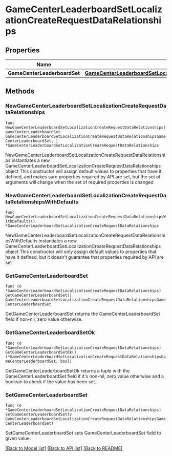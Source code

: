 # GameCenterLeaderboardSetLocalizationCreateRequestDataRelationships

## Properties

Name | Type | Description | Notes
------------ | ------------- | ------------- | -------------
**GameCenterLeaderboardSet** | [**GameCenterLeaderboardSetLocalizationCreateRequestDataRelationshipsGameCenterLeaderboardSet**](GameCenterLeaderboardSetLocalizationCreateRequestDataRelationshipsGameCenterLeaderboardSet.md) |  | 

## Methods

### NewGameCenterLeaderboardSetLocalizationCreateRequestDataRelationships

`func NewGameCenterLeaderboardSetLocalizationCreateRequestDataRelationships(gameCenterLeaderboardSet GameCenterLeaderboardSetLocalizationCreateRequestDataRelationshipsGameCenterLeaderboardSet, ) *GameCenterLeaderboardSetLocalizationCreateRequestDataRelationships`

NewGameCenterLeaderboardSetLocalizationCreateRequestDataRelationships instantiates a new GameCenterLeaderboardSetLocalizationCreateRequestDataRelationships object
This constructor will assign default values to properties that have it defined,
and makes sure properties required by API are set, but the set of arguments
will change when the set of required properties is changed

### NewGameCenterLeaderboardSetLocalizationCreateRequestDataRelationshipsWithDefaults

`func NewGameCenterLeaderboardSetLocalizationCreateRequestDataRelationshipsWithDefaults() *GameCenterLeaderboardSetLocalizationCreateRequestDataRelationships`

NewGameCenterLeaderboardSetLocalizationCreateRequestDataRelationshipsWithDefaults instantiates a new GameCenterLeaderboardSetLocalizationCreateRequestDataRelationships object
This constructor will only assign default values to properties that have it defined,
but it doesn't guarantee that properties required by API are set

### GetGameCenterLeaderboardSet

`func (o *GameCenterLeaderboardSetLocalizationCreateRequestDataRelationships) GetGameCenterLeaderboardSet() GameCenterLeaderboardSetLocalizationCreateRequestDataRelationshipsGameCenterLeaderboardSet`

GetGameCenterLeaderboardSet returns the GameCenterLeaderboardSet field if non-nil, zero value otherwise.

### GetGameCenterLeaderboardSetOk

`func (o *GameCenterLeaderboardSetLocalizationCreateRequestDataRelationships) GetGameCenterLeaderboardSetOk() (*GameCenterLeaderboardSetLocalizationCreateRequestDataRelationshipsGameCenterLeaderboardSet, bool)`

GetGameCenterLeaderboardSetOk returns a tuple with the GameCenterLeaderboardSet field if it's non-nil, zero value otherwise
and a boolean to check if the value has been set.

### SetGameCenterLeaderboardSet

`func (o *GameCenterLeaderboardSetLocalizationCreateRequestDataRelationships) SetGameCenterLeaderboardSet(v GameCenterLeaderboardSetLocalizationCreateRequestDataRelationshipsGameCenterLeaderboardSet)`

SetGameCenterLeaderboardSet sets GameCenterLeaderboardSet field to given value.



[[Back to Model list]](../README.md#documentation-for-models) [[Back to API list]](../README.md#documentation-for-api-endpoints) [[Back to README]](../README.md)


